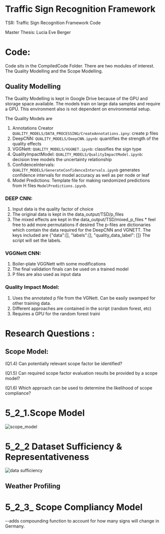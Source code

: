 # Traffic Sign Recognition Framework
TSR: Traffic Sign Recognition Framework Code

Master Thesis: Lucia Eve Berger

# Code: 

Code sits in the CompiledCode Folder. There are two modules of interest. The Quality Modelling and the Scope Modelling.

## Quality Modelling

The Quality Modelling is kept in Google Drive because of the GPU and storage space available. The models train on large data samples and require a GPU. This environment also is not dependent on environmental setup.

The Quality Models are 

1.	Annotations Creator `QUALITY_MODELS/DATA_PROCESSING/CreateAnnotations.ipny`: create p files
2.	DeepCNN: `QUALITY_MODELS/DeepCNN.ipynb`: quantifies the strength of the quality effects 
3.	VGGNett: `QUALITY_MODELS/VGGNET.ipynb`: classifies the sign type 
4.	QualityImpactModel: `QUALITY_MODELS/QualityImpactModel.ipynb`: decision tree models the uncertainty relationship
5.	ConfidenceIntervals: `QUALITY_MODELS/GenerateConfidenceIntervals.ipynb` generates confidence intervals for model accuracy as well as per node or leaf
6. Model Predictions: Template file for making randomized predictions from H files `ModelPredictions.ipynb`.


### DEEP CNN: 
1.	Input data is the quality factor of choice 
2.	The original data is kept in the data_output/TSD/p_files
3.	The mixed effects are kept in the data_output/TSD/mixed_p_files * feel free to add more permutations if desired
The p-files are dictionaries which contain the data required for the DeepCNN and VGNETT. 
The keys included are {"data":[], "labels":[], "quality_data_label": []}
The script will set the labels. 

### VGGNett CNN: 
1.	Boiler-plate VGGNett with some modifications
2.	The final validation finals can be used on a trained model
3.	P files are also used as input data 

### Quality Impact Model:
1.	Uses the annotated p file from the VGNett. Can be easily swamped for other training data.
2.	Different approaches are contained in the script (random forest, etc)
3.	Requires a GPU for the random forest traini

# Research Questions : 

## Scope Model: 

(Q1.4) Can potentially relevant scope factor be identified?

(Q1.5) Can required scope factor evaluation results be provided by a scope model?

(Q1.6) Which approach can be used to determine the likelihood of scope compliance?  


# 5_2_1.Scope Model 

![scope_model](https://github.com/luciaeveberger/tsr_uncertainy_framework/blob/master/design_figures/scope_model.png) 

# 5_2_2 Dataset Sufficiency & Representativeness
![data sufficiency](https://github.com/luciaeveberger/tsr_uncertainy_framework/blob/master/design_figures/analyze_representativeness_sufficiency.png) 


## Weather Profiling 

# 5_2_3_ Scope Compliancy Model
--adds compounding function to account for how many signs will change in Germany.
